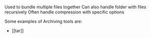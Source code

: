 Used to bundle multiple files together
Can also handle folder with files recursively
Often handle compression with specific options

Some examples of Archiving tools are:
- [[tar]]
